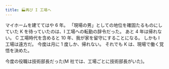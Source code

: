 ```yaml
---
title: 🏭再び I 工場へ
---
```

マイホームを建ててはや 6 年。
「現場の男」としての地位を確固たるものにしていた K を待っていたのは、I 工場への転勤の辞令だった。
あと 4 年は帰れない。
C 工場時代を含めると 10 年、我が家を留守にすることになる。
しかも I 工場は遠方だ。
今度は月に 1 度しか、帰れない。
それでも K は、現場で働く覚悟を決めた。

今度の役職は技術部長だった(M 社では、工場ごとに技術部長がいた)。
